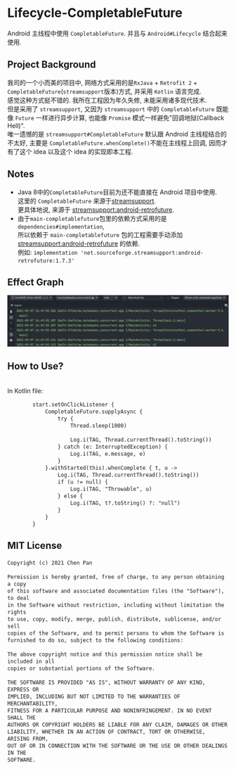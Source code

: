 # Lifecycle-CompletableFuture

Android 主线程中使用 `CompletableFuture`. 并且与 `Android#Lifecycle` 结合起来使用.

Project Background
------

我司的一个小而美的项目中, 网络方式采用的是`RxJava` + `Retrofit 2` + `CompletableFuture`(`streamsupport`版本)方式, 并采用 `Kotlin` 语言完成.
<br>感觉这种方式挺不错的. 我所在工程因为年久失修, 未能采用诸多现代技术.
<br>但是采用了 `streamsupport`, 又因为 `streamsupport` 中的 `CompletableFuture` 既能像 `Future` 一样进行异步计算, 也能像 `Promise` 模式一样避免"回调地狱(Callback
Hell)".
<br>唯一遗憾的是 `streamsupport#CompletableFuture` 默认跟 Android 主线程结合的不太好, 主要是 `CompletableFuture.whenComplete()`不能在主线程上回调, 因而才有了这个 idea 以及这个 idea 的实现即本工程.

Notes
------

- Java 8中的`CompletableFuture`目前为还不能直接在 Android 项目中使用.
  <br>这里的 `CompletableFuture` 来源于[streamsupport](https://github.com/streamsupport/streamsupport).
  <br>更具体地说, 来源于 [streamsupport:android-retrofuture](https://github.com/retrostreams/android-retrofuture).
- 由于`main-completablefuture`包里的依赖方式采用的是 `dependencies#implementation`,
  <br>所以依赖于 `main-completablefuture` 包的工程需要手动添加 [streamsupport:android-retrofuture](https://github.com/retrostreams/android-retrofuture) 的依赖.
  <br>例如: ```implementation 'net.sourceforge.streamsupport:android-retrofuture:1.7.3'```

Effect Graph
-------
<img src="/media/cf_with_lifecycle.png"/>

How to Use?
------
<br>In Kotlin file:

```
        start.setOnClickListener {
            CompletableFuture.supplyAsync {
                try {
                    Thread.sleep(1000)

                    Log.i(TAG, Thread.currentThread().toString())
                } catch (e: InterruptedException) {
                    Log.i(TAG, e.message, e)
                }
            }.withStarted(this).whenComplete { t, u ->
                Log.i(TAG, Thread.currentThread().toString())
                if (u != null) {
                    Log.i(TAG, "Throwable", u)
                } else {
                    Log.i(TAG, t?.toString() ?: "null")
                }
            }
        }
```

## MIT License

    Copyright (c) 2021 Chen Pan

    Permission is hereby granted, free of charge, to any person obtaining a copy
    of this software and associated documentation files (the "Software"), to deal
    in the Software without restriction, including without limitation the rights
    to use, copy, modify, merge, publish, distribute, sublicense, and/or sell
    copies of the Software, and to permit persons to whom the Software is
    furnished to do so, subject to the following conditions:

    The above copyright notice and this permission notice shall be included in all
    copies or substantial portions of the Software.

    THE SOFTWARE IS PROVIDED "AS IS", WITHOUT WARRANTY OF ANY KIND, EXPRESS OR
    IMPLIED, INCLUDING BUT NOT LIMITED TO THE WARRANTIES OF MERCHANTABILITY,
    FITNESS FOR A PARTICULAR PURPOSE AND NONINFRINGEMENT. IN NO EVENT SHALL THE
    AUTHORS OR COPYRIGHT HOLDERS BE LIABLE FOR ANY CLAIM, DAMAGES OR OTHER
    LIABILITY, WHETHER IN AN ACTION OF CONTRACT, TORT OR OTHERWISE, ARISING FROM,
    OUT OF OR IN CONNECTION WITH THE SOFTWARE OR THE USE OR OTHER DEALINGS IN THE
    SOFTWARE.
